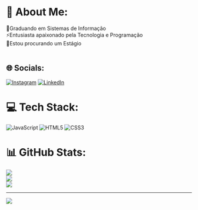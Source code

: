# 💫 About Me:
🔭Graduando em Sistemas de Informação <br>⚡Entusiasta apaixonado pela Tecnologia e Programação<br>🤝Estou procurando um Estágio <br><br>


## 🌐 Socials:
[![Instagram](https://img.shields.io/badge/Instagram-%23E4405F.svg?logo=Instagram&logoColor=white)](https://instagram.com/erikviniciuss_) [![LinkedIn](https://img.shields.io/badge/LinkedIn-%230077B5.svg?logo=linkedin&logoColor=white)](https://linkedin.com/in/linkedin.com/in/erik-vinícius-367424220) 

# 💻 Tech Stack:
![JavaScript](https://img.shields.io/badge/javascript-%23323330.svg?style=for-the-badge&logo=javascript&logoColor=%23F7DF1E) ![HTML5](https://img.shields.io/badge/html5-%23E34F26.svg?style=for-the-badge&logo=html5&logoColor=white) ![CSS3](https://img.shields.io/badge/css3-%231572B6.svg?style=for-the-badge&logo=css3&logoColor=white)
# 📊 GitHub Stats:
![](https://github-readme-stats.vercel.app/api?username=erikvgs&theme=dracula&hide_border=false&include_all_commits=false&count_private=false)<br/>
![](https://github-readme-streak-stats.herokuapp.com/?user=erikvgs&theme=dracula&hide_border=false)<br/>
![](https://github-readme-stats.vercel.app/api/top-langs/?username=erikvgs&theme=dracula&hide_border=false&include_all_commits=false&count_private=false&layout=compact)

---
[![](https://visitcount.itsvg.in/api?id=erikvgs&icon=0&color=0)](https://visitcount.itsvg.in)

<!-- Proudly created with GPRM ( https://gprm.itsvg.in ) -->

